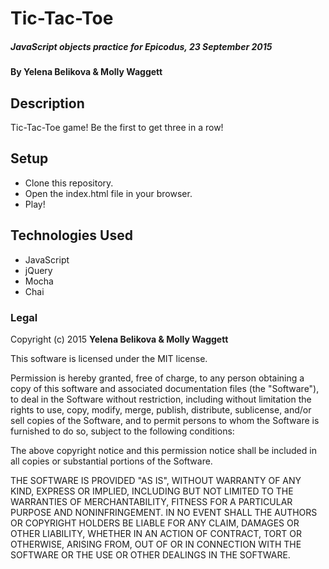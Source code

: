 # Tic-Tac-Toe

##### _JavaScript objects practice for Epicodus, 23 September 2015_

#### By **Yelena Belikova & Molly Waggett**

## Description

Tic-Tac-Toe game! Be the first to get three in a row!

## Setup

* Clone this repository.
* Open the index.html file in your browser.
* Play!

## Technologies Used

* JavaScript
* jQuery
* Mocha
* Chai

### Legal

Copyright (c) 2015 **Yelena Belikova & Molly Waggett**

This software is licensed under the MIT license.

Permission is hereby granted, free of charge, to any person obtaining a copy
of this software and associated documentation files (the "Software"), to deal
in the Software without restriction, including without limitation the rights
to use, copy, modify, merge, publish, distribute, sublicense, and/or sell
copies of the Software, and to permit persons to whom the Software is
furnished to do so, subject to the following conditions:

The above copyright notice and this permission notice shall be included in
all copies or substantial portions of the Software.

THE SOFTWARE IS PROVIDED "AS IS", WITHOUT WARRANTY OF ANY KIND, EXPRESS OR
IMPLIED, INCLUDING BUT NOT LIMITED TO THE WARRANTIES OF MERCHANTABILITY,
FITNESS FOR A PARTICULAR PURPOSE AND NONINFRINGEMENT. IN NO EVENT SHALL THE
AUTHORS OR COPYRIGHT HOLDERS BE LIABLE FOR ANY CLAIM, DAMAGES OR OTHER
LIABILITY, WHETHER IN AN ACTION OF CONTRACT, TORT OR OTHERWISE, ARISING FROM,
OUT OF OR IN CONNECTION WITH THE SOFTWARE OR THE USE OR OTHER DEALINGS IN
THE SOFTWARE.
